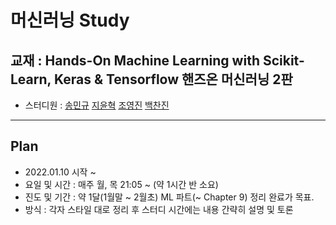 # 머신러닝 Study

## 교재 : Hands-On Machine Learning with Scikit-Learn, Keras & Tensorflow 핸즈온 머신러닝 2판

- 스터디원 : [송민규][mk0715] [지윤혁][YUNHYEOKJI] [조영진][Yeongjin-Jo] [백찬진][Chanjinee]

[mk0715]: https://github.com/mk0715
[YUNHYEOKJI]: https://github.com/YUNHYEOKJI
[Yeongjin-Jo]: https://github.com/Yeongjin-Jo
[Chanjinee]: https://github.com/Chanjinee

-----------------------------------------------------------------------------------------

## Plan

- 2022.01.10 시작 ~ 
- 요일 및 시간 : 매주 월, 목 21:05 ~ (약 1시간 반 소요)
- 진도 및 기간 : 약 1달(1월말 ~ 2월초) ML 파트(~ Chapter 9) 정리 완료가 목표.
- 방식 : 각자 스타일 대로 정리 후 스터디 시간에는 내용 간략히 설명 및 토론
